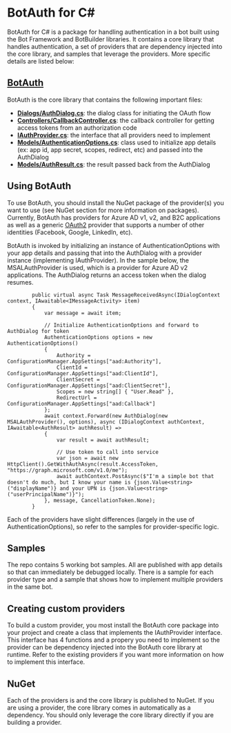# BotAuth for C#
BotAuth for C# is a package for handling authentication in a bot built using the Bot Framework and BotBuilder libraries. It contains a core library that handles authentication, a set of providers that are dependency injected into the core library, and samples that leverage the providers. More specific details are listed below:

## [BotAuth](/BotAuth)
BotAuth is the core library that contains the following important files:
- [**Dialogs/AuthDialog.cs**](/BotAuth/Dialogs/AuthDialog.cs): the dialog class for initiating the OAuth flow
- [**Controllers/CallbackController.cs**](/BotAuth/Controllers/CallbackController.cs): the callback controller for getting access tokens from an authorization code
- [**IAuthProvider.cs**](/BotAuth/IAuthProvider.cs): the interface that all providers need to implement
- [**Models/AuthenticationOptions.cs**](/BotAuth/Models/AuthenticationOptions.cs): class used to initialize app details (ex: app id, app secret, scopes, redirect, etc) and passed into the AuthDialog
- [**Models/AuthResult.cs**](/BotAuth/Models/AuthResult.cs): the result passed back from the AuthDialog

## Using BotAuth
To use BotAuth, you should install the NuGet package of the provider(s) you want to use (see NuGet section for more information on packages). Currently, BotAuth has providers for Azure AD v1, v2, and B2C applications as well as a generic [OAuth2](https://github.com/titarenko/OAuth2) provider that supports a number of other identities (Facebook, Google, LinkedIn, etc).

BotAuth is invoked by initializing an instance of AuthenticationOptions with your app details and passing that into the AuthDialog with a provider instance (implementing IAuthProvider). In the sample below, the MSALAuthProvider is used, which is a provider for Azure AD v2 applications. The AuthDialog returns an access token when the dialog resumes.

```CSharp
        public virtual async Task MessageReceivedAsync(IDialogContext context, IAwaitable<IMessageActivity> item)
        {
            var message = await item;

            // Initialize AuthenticationOptions and forward to AuthDialog for token
            AuthenticationOptions options = new AuthenticationOptions()
            {
                Authority = ConfigurationManager.AppSettings["aad:Authority"],
                ClientId = ConfigurationManager.AppSettings["aad:ClientId"],
                ClientSecret = ConfigurationManager.AppSettings["aad:ClientSecret"],
                Scopes = new string[] { "User.Read" },
                RedirectUrl = ConfigurationManager.AppSettings["aad:Callback"]
            };
            await context.Forward(new AuthDialog(new MSALAuthProvider(), options), async (IDialogContext authContext, IAwaitable<AuthResult> authResult) =>
            {
                var result = await authResult;

                // Use token to call into service
                var json = await new HttpClient().GetWithAuthAsync(result.AccessToken, "https://graph.microsoft.com/v1.0/me");
                await authContext.PostAsync($"I'm a simple bot that doesn't do much, but I know your name is {json.Value<string>("displayName")} and your UPN is {json.Value<string>("userPrincipalName")}");
            }, message, CancellationToken.None);
        }
```

Each of the providers have slight differences (largely in the use of AuthenticationOptions), so refer to the samples for provider-specific logic.

## Samples
The repo contains 5 working bot samples. All are published with app details so that can immediately be debugged locally. There is a sample for each provider type and a sample that shows how to implement multiple providers in the same bot.

## Creating custom providers
To build a custom provider, you most install the BotAuth core package into your project and create a class that implements the IAuthProvider interface. This interface has 4 functions and a propery you need to implement so the provider can be dependency injected into the BotAuth core library at runtime. Refer to the existing providers if you want more information on how to implement this interface.

## NuGet
Each of the providers is and the core library is published to NuGet. If you are using a provider, the core library comes in automatically as a dependency. You should only leverage the core library directly if you are building a provider.